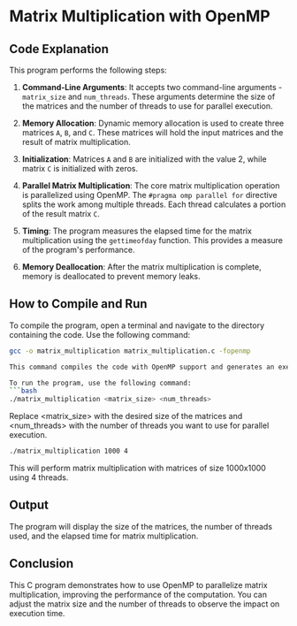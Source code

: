 # Matrix Multiplication with OpenMP

## Code Explanation

This program performs the following steps:

1. **Command-Line Arguments**: It accepts two command-line arguments - `matrix_size` and `num_threads`. These arguments determine the size of the matrices and the number of threads to use for parallel execution.

2. **Memory Allocation**: Dynamic memory allocation is used to create three matrices `A`, `B`, and `C`. These matrices will hold the input matrices and the result of matrix multiplication.

3. **Initialization**: Matrices `A` and `B` are initialized with the value 2, while matrix `C` is initialized with zeros.

4. **Parallel Matrix Multiplication**: The core matrix multiplication operation is parallelized using OpenMP. The `#pragma omp parallel for` directive splits the work among multiple threads. Each thread calculates a portion of the result matrix `C`.

5. **Timing**: The program measures the elapsed time for the matrix multiplication using the `gettimeofday` function. This provides a measure of the program's performance.

6. **Memory Deallocation**: After the matrix multiplication is complete, memory is deallocated to prevent memory leaks.

## How to Compile and Run

To compile the program, open a terminal and navigate to the directory containing the code. Use the following command:

```bash
gcc -o matrix_multiplication matrix_multiplication.c -fopenmp

This command compiles the code with OpenMP support and generates an executable named matrix_multiplication.

To run the program, use the following command:
```bash
./matrix_multiplication <matrix_size> <num_threads>
```

Replace <matrix_size> with the desired size of the matrices and <num_threads> with the number of threads you want to use for parallel execution.
```bash
./matrix_multiplication 1000 4
```

This will perform matrix multiplication with matrices of size 1000x1000 using 4 threads.

## Output

The program will display the size of the matrices, the number of threads used, and the elapsed time for matrix multiplication.

## Conclusion

This C program demonstrates how to use OpenMP to parallelize matrix multiplication, improving the performance of the computation. You can adjust the matrix size and the number of threads to observe the impact on execution time.
